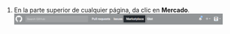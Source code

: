 1. En la parte superior de cualquier página, da clic en **Mercado**. ![Enlace de Marketplace en el menú de navegación global en la parte superior de todas las páginas](/assets/images/help/marketplace/marketplace-link-global-navigation.png)
